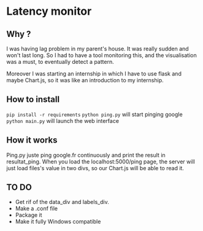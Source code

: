 # Latency monitor

## Why ?

I was having lag problem in my parent's house. It was really sudden and won't last long. So I had to have a tool monitoring this, and the visualisation was a must, to eventually detect a pattern.

Moreover I was starting an internship in which I have to use flask and maybe Chart.js, so it was like an introduction to my internship.

## How to install

`pip install -r requirements`
`python ping.py` will start pinging google
`python main.py` will launch the web interface

## How it works

Ping.py juste ping google.fr continuously and print the result in resultat_ping.
When you load the localhost:5000/ping page, the server will just load files's value in two divs, so our Chart.js will be able to read it.

## TO DO

- Get rif of the data_div and labels_div.
- Make a .conf file
- Package it
- Make it fully Windows compatible

